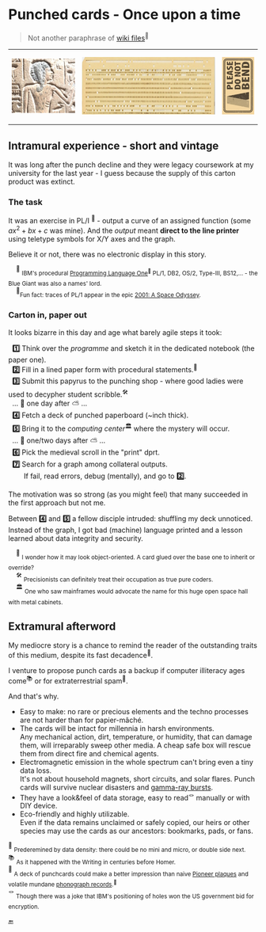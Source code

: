 # Punched cards - Once upon a time

> Not another paraphrase of [wiki files](https://en.wikipedia.org/wiki/Computer_programming_in_the_punched_card_era)<sup>🔗</sup>

<table><tr><td>
<picture>
  <img alt="Ancient Egypt bas-relief" src="../../../_rsc/_img/af/ancient_egypt-bas-relief.jpg">
</picture>
</td><td>
      <p><a href="../../../_rsc/_img/photo/hist/1966.punch_cards-stack.jpg"><img src="../../../_rsc/_img/af/punchcard.jpg" alt="Punch card in 1966"></a><p>
</td><td>
<picture>
  <img alt="Please do not bend" src="../../../_rsc/_img/signs/do_not_bend-h200px.jpg">
</picture>
</td></tr></table>

## Intramural experience - short and vintage

It was long after the punch decline and they were legacy coursework at my university for the last year - I guess because the supply of this carton product was extinct.

### The task

It was an exercise in PL/I&nbsp;<sup>🔢</sup> - output a curve of an assigned function (some $`ax^2 + bx + c`$ was mine). And the _output_ meant **direct to the line printer** using teletype symbols for X/Y axes and the graph.

Believe it or not, there was no electronic display in this story.

&nbsp;&nbsp;&nbsp;&nbsp;<sup>🔢</sup>&nbsp;<sub>IBM's procedural [Programming Language One](https://en.wikipedia.org/wiki/PL/I)<sup>🔗</sup> 
PL/1, DB2, OS/2, Type-III, BS12,... - the Blue Giant was also a names' lord.</sub>\
&nbsp;&nbsp;&nbsp;&nbsp;<sup>:cinema:</sup><sub>Fun fact: traces of PL/1 appear in the epic [2001: A Space Odyssey](https://www.wired.com/story/2001-a-space-odyssey-predicted-the-future50-years-ago/).</sub>

### Carton in, paper out

It looks bizarre in this day and age what barely agile steps it took:

&nbsp;&nbsp;**1️⃣** Think over the _programme_ and sketch it in the dedicated notebook (the paper one).\
&nbsp;&nbsp;**2️⃣** Fill in a lined paper form with procedural statements.<sup>🥪</sup>\
&nbsp;&nbsp;**3️⃣** Submit this papyrus to the punching shop - where good ladies were used to decypher student scribble.<sup>🛠️</sup>\
&nbsp;&nbsp;... 🌙 one day after ⛅ ...\
&nbsp;&nbsp;**4️⃣** Fetch a deck of punched paperboard (~inch thick).\
&nbsp;&nbsp;**5️⃣** Bring it to the _computing center_<sup>🏛️</sup> where the mystery will occur.\
&nbsp;&nbsp;... 🌙 one/two days after ⛅ ...\
&nbsp;&nbsp;**6️⃣** Pick the medieval scroll in the "print" dprt.\
&nbsp;&nbsp;**7️⃣**  Search for a graph among collateral outputs.\
&nbsp;&nbsp;&nbsp;&nbsp;&nbsp;&nbsp;&nbsp;&nbsp;If fail, read errors, debug (mentally), and go to **2️⃣**.

The motivation was so strong (as you might feel) that many succeeded in the first approach but not me.

Between **4️⃣** and **5️⃣** a fellow disciple intruded: shuffling my deck unnoticed. Instead of the graph, I got bad (machine) language printed and a lesson learned about data integrity and security.

&nbsp;&nbsp;&nbsp;&nbsp;<sup>🥪</sup> <sub>I wonder how it may look object-oriented. A card glued over the base one to inherit or override?</sub>\
&nbsp;&nbsp;&nbsp;&nbsp;<sup>🛠️</sup> <sub>Precisionists can definitely treat their occupation as true pure coders.</sub>\
&nbsp;&nbsp;&nbsp;&nbsp;<sup>🏛️</sup> <sub>One who saw mainframes would advocate the name for this huge open space hall with metal cabinets.</sub>

## Extramural afterword

My mediocre story is a chance to remind the reader of the outstanding traits of this medium, despite its fast decadence<sup>💾</sup>.

I venture to propose punch cards as a backup if computer illiteracy ages come<sup>📚</sup> or for extraterrestrial spam<sup>🚀</sup>. 

And that's why.

+ Easy to make: no rare or precious elements and the techno processes are not harder than for papier-mâché.
+ The cards will be intact for millennia in harsh environments.\
Any mechanical action, dirt, temperature, or humidity, that can damage them, will irreparably sweep other media.  A cheap safe box will rescue them from direct fire and chemical agents.
+ Electromagnetic emission in the whole spectrum can't bring even a tiny data loss.\
It's not about household magnets, short circuits, and solar flares. Punch cards will survive nuclear disasters and [gamma-ray bursts](https://en.wikipedia.org/wiki/Gamma-ray_burst).
+ They have a look&feel of data storage, easy to read<sup>🪢</sup> manually or with DIY device.
+ Eco-friendly and highly utilizable.\
Even if the data remains unclaimed or safely copied, our heirs or other species may use the cards as our ancestors: bookmarks, pads, or fans.

<sup>💾</sup> <sub>Prederemined by data density: there could be no mini and micro, or double side next.</sub>\
<sup>📚</sup> <sub>As it happened with the Writing in centuries before Homer.</sub>\
<sup>🚀</sup> <sub>A deck of punchcards could make a better impression than naive [Pioneer plaques](https://en.wikipedia.org/wiki/Pioneer_plaque) 
and volatile mundane [phonograph records](https://en.wikipedia.org/wiki/Voyager_Golden_Record).<sup>🔗</sup></sub>\
<sup>🪢</sup> <sub>Though there was a joke that IBM's positioning of holes won the US government bid for encryption.</sub>

 🔚
